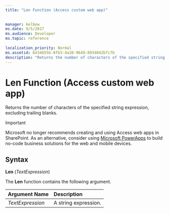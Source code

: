 ```yaml
---
title: "Len Function (Access custom web app)"
 
 
manager: kelbow
ms.date: 9/5/2017
ms.audience: Developer
ms.topic: reference
  
localization_priority: Normal
ms.assetid: 6434655b-8fb3-4a20-9649-8934042bfc7b
description: "Returns the number of characters of the specified string expression, excluding trailing blanks."
---
```


# Len Function (Access custom web app)

Returns the number of characters of the specified string expression, excluding trailing blanks.
  
> [!IMPORTANT]
> Microsoft no longer recommends creating and using Access web apps in SharePoint. As an alternative, consider using [Microsoft PowerApps](https://powerapps.microsoft.com/en-us/) to build no-code business solutions for the web and mobile devices. 
  
## Syntax

 **Len** (*TextExpression*) 
  
The **Len** function contains the following argument. 
  
|**Argument Name**|**Description**|
|:-----|:-----|
| *TextExpression*  <br/> |A string expression.  <br/> |
   

